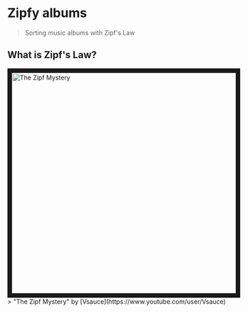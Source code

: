 # Zipfy albums
> Sorting music albums with Zipf's Law

## What is Zipf's Law?

<a href="http://www.youtube.com/watch?feature=player_embedded&v=fCn8zs912OE" target="_blank">
<img src="https://cloud.githubusercontent.com/assets/10467818/15278838/4a0cd80a-1b1e-11e6-8e01-e1444df8a8dd.png" alt="The Zipf Mystery" width="871" height="497" border="10" />
</a>
> "The Zipf Mystery" by [Vsauce](https://www.youtube.com/user/Vsauce)

